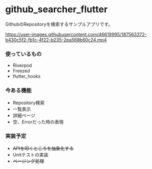 # github_searcher_flutter

GithubのRepositoryを検索するサンプルアプリです。

https://user-images.githubusercontent.com/46619995/187563372-b430c5f2-fb1c-4f22-b235-2ea568b60c24.mp4

### 使っているもの
- Riverpod
- Freezed
- flutter_hooks

### 今ある機能

- Repository検索
- 一覧表示
- 詳細ページ
- 空、Errorだった時の表現

### 実装予定
- ~~APIを叩くところを抽象化する~~
- Unitテストの実装
- ~~ページング処理~~
